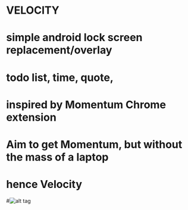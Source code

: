 # VELOCITY
# simple android lock screen replacement/overlay
# todo list, time, quote,
#
# inspired by Momentum Chrome extension
# Aim to get Momentum, but without the mass of a laptop
# hence Velocity

#![alt tag](https://github.com/rustielin/Velocity2/blob/master/app/src/main/res/drawable-xxhdpi/pete.jpg)


